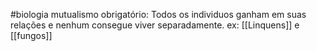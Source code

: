 #biologia 
mutualismo obrigatório: Todos os individuos ganham em suas
relações e nenhum consegue viver separadamente. ex: [[Linquens]] e [[fungos]] 